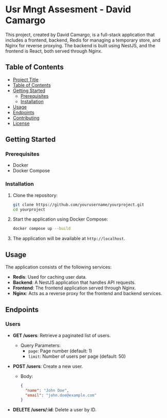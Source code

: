 # Usr Mngt Assesment - David Camargo

This project, created by David Camargo, is a full-stack application that includes a frontend, backend, Redis for managing a temporary store, and Nginx for reverse proxying. The backend is built using NestJS, and the frontend is React, both served through Nginx.

## Table of Contents

- [Project Title](#project-title)
- [Table of Contents](#table-of-contents)
- [Getting Started](#getting-started)
  - [Prerequisites](#prerequisites)
  - [Installation](#installation)
- [Usage](#usage)
- [Endpoints](#endpoints)
- [Contributing](#contributing)
- [License](#license)

## Getting Started

### Prerequisites

- Docker
- Docker Compose

### Installation

1. Clone the repository:
   ```sh
   git clone https://github.com/yourusername/yourproject.git
   cd yourproject
   ```

2. Start the application using Docker Compose:
   ```sh
   docker compose up --build
   ```

3. The application will be available at `http://localhost`.

## Usage

The application consists of the following services:

- **Redis**: Used for caching user data.
- **Backend**: A NestJS application that handles API requests.
- **Frontend**: The frontend application served through Nginx.
- **Nginx**: Acts as a reverse proxy for the frontend and backend services.

## Endpoints

### Users

- **GET /users**: Retrieve a paginated list of users.
  - Query Parameters:
    - `page`: Page number (default: 1)
    - `limit`: Number of users per page (default: 50)

- **POST /users**: Create a new user.
  - Body:
    ```json
    {
      "name": "John Doe",
      "email": "john.doe@example.com"
    }
    ```

- **DELETE /users/:id**: Delete a user by ID.

